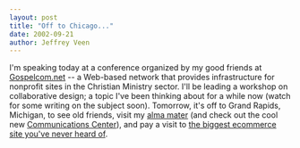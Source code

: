 ```yaml
---
layout: post
title: "Off to Chicago..."
date: 2002-09-21
author: Jeffrey Veen
---
```

I'm speaking today at a conference organized by my good friends at <a href="http://gospelcom.net/">Gospelcom.net</a> -- a Web-based network that provides infrastructure for nonprofit sites in the Christian Ministry sector. I'll be leading a workshop on collaborative design; a topic I've been thinking about for a while now (watch for some writing on the subject soon). Tomorrow, it's off to Grand Rapids, Michigan, to see old friends, visit my <a href="http://www.calvin.edu/">alma mater</a> (and check out the cool new <a href="http://www.calvin.edu/news/releases/2002_03/opening_pccanddcc.htm">Communications Center</a>), and pay a visit to <a href="http://www.quixtar.com/">the biggest ecommerce site you've never heard of</a>.

